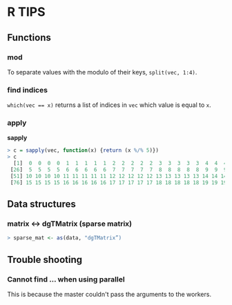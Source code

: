R TIPS
================

## Functions

### mod
To separate values with the modulo of their keys, `split(vec, 1:4)`.

### find indices
`which(vec == x)` returns a list of indices in `vec` which value is equal to `x`.

### apply

**sapply**
```R
> c = sapply(vec, function(x) {return (x %/% 5)})
> c
  [1]  0  0  0  0  1  1  1  1  1  2  2  2  2  2  3  3  3  3  3  4  4  4  4  4  5
 [26]  5  5  5  5  6  6  6  6  6  7  7  7  7  7  8  8  8  8  8  9  9  9  9  9 10
 [51] 10 10 10 10 11 11 11 11 11 12 12 12 12 12 13 13 13 13 13 14 14 14 14 14 15
 [76] 15 15 15 15 16 16 16 16 16 17 17 17 17 17 18 18 18 18 18 19 19 19 19 19 20
```

## Data structures

### matrix <-> dgTMatrix (sparse matrix)
```R
> sparse_mat <- as(data, "dgTMatrix”)
```


## Trouble shooting

### Cannot find ... when using parallel
This is because the master couldn't pass the arguments to the workers.
